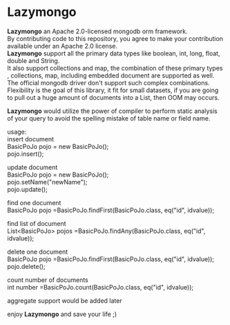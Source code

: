 # Lazymongo  

**Lazymongo** an Apache 2.0-licensed mongodb orm framework.  
By contributing code to this repository, you agree to make your contribution available under an Apache 2.0 license.  
**Lazymongo**  support all the primary data types like boolean, int, long, float, double and String.  
It also support collections and map, the combination of these primary types , collections, map, including embedded document are supported as well.  
The official mongodb driver don't support such complex combinations.  
Flexibility is the goal of this library, it fit for small datasets, if you are going to pull out a huge amount of documents into a List, then OOM may occurs. 

**Lazymongo** would utilize the power of compiler to perform static analysis of your query to avoid the spelling mistake of table name or field name.  

usage:  
insert document  
BasicPoJo pojo = new BasicPoJo();  
pojo.insert();  

update document  
BasicPoJo pojo = new BasicPoJo();  
pojo.setName("newName");  
pojo.update();

find one document  
BasicPoJo pojo =BasicPoJo.findFirst(BasicPoJo.class, eq("id", idvalue));  

find list of document  
List\<BasicPoJo\> pojos =BasicPoJo.findAny(BasicPoJo.class, eq("id", idvalue));  

delete one document  
BasicPoJo pojo =BasicPoJo.findFirst(BasicPoJo.class, eq("id", idvalue));  
pojo.delete();

count number of documents    
int number =BasicPoJo.count(BasicPoJo.class, eq("id", idvalue));    

aggregate support would be added later  

enjoy **Lazymongo** and save your life ;)  








